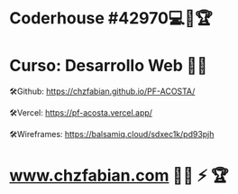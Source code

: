# Coderhouse #42970💻​📱​🏆​
# Curso: Desarrollo Web :technologist:

:hammer_and_wrench:Github: 
https://chzfabian.github.io/PF-ACOSTA/

:hammer_and_wrench:Vercel:
https://pf-acosta.vercel.app/

:hammer_and_wrench:Wireframes:
https://balsamiq.cloud/sdxec1k/pd93pjh


# www.chzfabian.com :mage_man: :zap: :trophy:

